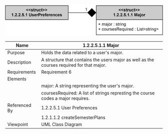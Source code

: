 ![Major Class Diagram](TeamTwoFiles/1.2.2.5.1.1MajorClassDiagram.svg)

| Name | 1.2.2.5.1.1 Major |
| ----------- | ----------- |
| Purpose | Holds the data related to a user's major. |
| Description | A structure that contains the users major as well as the courses required for that major. |
| Requirements | Requirement 6 |
| Elements |
| | major: A string representing the user's major. |
| | coursesRequired: A list of strings represting the course codes a major requires. |
| Referenced By | 1.2.2.5.1 User Preferences |
| | 1.2.1.1.2 createSemesterPlans |
| Viewpoint | UML Class Diagram |
